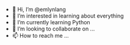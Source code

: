 - 👋 Hi, I’m @emlynlang
- 👀 I’m interested in learning about everything
- 🌱 I’m currently learning Python
- 💞️ I’m looking to collaborate on ...
- 📫 How to reach me ...

<!---
emlynlang/emlynlang is a ✨ special ✨ repository because its `README.md` (this file) appears on your GitHub profile.
You can click the Preview link to take a look at your changes.
--->
